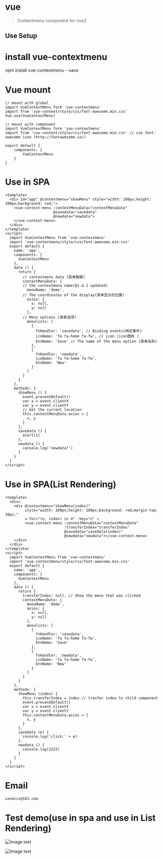 # vue

> Contextmenu component for vue2

## Use Setup

# install vue-contextmenu
npm install vue-contextmenu --save

# Vue mount
 	// mount with global
 	import VueContextMenu form 'vue-contextmenu'
	import from 'vue-context/style/css/font-awesome.min.css'
	Vue.use(VueContextMenu)
	
	// mount with component
	import VueContextMenu form 'vue-contextmenu'
	import from 'vue-context/style/css/font-awesome.min.css' // use font-awesome icon (http://fontawesome.io/)

	export default {
		components: {
			VueContextMenu
		}
	}
# Use in SPA
	<template>
	  <div id="app" @contextmenu="showMenu" style="width: 100px;height: 100px;background: red;">
	    <vue-context-menu :contextMenuData="contextMenuData"
		                  @savedata="savedata"
		                  @newdata="newdata">
	    </vue-context-menu>
	  </div>
	</template>
	<script>
	  import VueContextMenu from 'vue-contextmenu'
	  import 'vue-contextmenu/style/css/font-awesome.min.css'
	  export default {
	    name: 'app',
	    components: {
	      VueContextMenu
	    },
	    data () {
	      return {
	      	// contextmenu data (菜单数据)
	        contextMenuData: {
	        // the contextmenu name(@1.4.1 updated)
	          menuName: 'demo',
	        // The coordinates of the display(菜单显示的位置)
	          axios: {
	            x: null,
	            y: null
	          },
	        // Menu options (菜单选项)
	          menulists: [
	            {
	              fnHandler: 'savedata', // Binding events(绑定事件)
	              icoName: 'fa fa-home fa-fw', // icon (icon图标 )
	              btnName: 'Save' // The name of the menu option (菜单名称)
	            },
	            {
	              fnHandler: 'newdata',
	              icoName: 'fa fa-home fa-fw',
	              btnName: 'New'
	            }
	          ]
	        }
	      }
	    },
	    methods: {
	      showMenu () {
	        event.preventDefault()
	        var x = event.clientX
	        var y = event.clientY
	        // Get the current location
	        this.contextMenuData.axios = {
	          x, y
	        }
	      },
	      savedata () {
	      	alert(1)
	      },
	      newdata () {
	      	console.log('newdata!')
	      }
	    }
	  }
	</script>
# Use in SPA(List Rendering)
    <template>
      <div>
        <div @contextmenu="showMenu(index)"
             style="width: 100px;height: 100px;background: red;margin-top: 20px;"
             v-for="(n, index) in 4" :key="n" >
             <vue-context-menu :contextMenuData="contextMenuData"
                               :transferIndex="transferIndex"
                               @savedata="savedata(index)"
                               @newdata="newdata"></vue-context-menu>
        </div>
      </div>
    </template>
    <script>
      import VueContextMenu from 'vue-contextmenu'
      import 'vue-contextmenu/style/css/font-awesome.min.css'
      export default {
        name: 'app',
        components: {
          VueContextMenu
        },
        data () {
          return {
            transferIndex: null, // Show the menu that was clicked
            contextMenuData: {
              menuName: 'demo',
              axios: {
                x: null,
                y: null
              },
              menulists: [
                {
                  fnHandler: 'savedata',
                  icoName: 'fa fa-home fa-fw',
                  btnName: 'Save'
                },
                {
                  fnHandler: 'newdata',
                  icoName: 'fa fa-home fa-fw',
                  btnName: 'New'
                }
              ]
            }
          }
        },
        methods: {
          showMenu (index) {
            this.transferIndex = index // tranfer index to child component
            event.preventDefault()
            var x = event.clientX
            var y = event.clientY
            this.contextMenuData.axios = {
              x, y
            }
          },
          savedata (e) {
            console.log('click:' + e)
          },
          newdata () {
            console.log(2222)
          }
        }
      }
    </script>
# Email
    xxnmiss@163.com
# Test demo(use in spa and use in List Rendering)
![Image text](https://raw.githubusercontent.com/chIIC/vue-contextmenu/master/test.gif)

![Image text](https://raw.githubusercontent.com/chIIC/vue-contextmenu/master/test1.gif)





